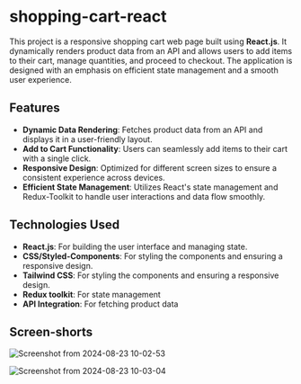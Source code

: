 # shopping-cart-react

This project is a responsive shopping cart web page built using **React.js**. It dynamically renders product data from an API and allows users to add items to their cart, manage quantities, and proceed to checkout. The application is designed with an emphasis on efficient state management and a smooth user experience.

## Features

- **Dynamic Data Rendering**: Fetches product data from an API and displays it in a user-friendly layout.
- **Add to Cart Functionality**: Users can seamlessly add items to their cart with a single click.
- **Responsive Design**: Optimized for different screen sizes to ensure a consistent experience across devices.
- **Efficient State Management**: Utilizes React's state management and Redux-Toolkit to handle user interactions and data flow smoothly.

## Technologies Used

- **React.js**: For building the user interface and managing state.
- **CSS/Styled-Components**: For styling the components and ensuring a responsive design.
- **Tailwind CSS**: For styling the components and ensuring a responsive design.
- **Redux toolkit**: For state management
- **API Integration**: For fetching product data

## Screen-shorts

![Screenshot from 2024-08-23 10-02-53](https://github.com/user-attachments/assets/831c84e3-ccd9-4867-9fe0-31bfd52d08e2)

![Screenshot from 2024-08-23 10-03-04](https://github.com/user-attachments/assets/bb8db486-4660-44df-83b2-6e199e514ce1)
